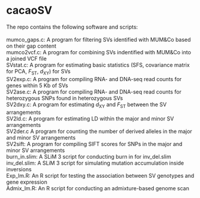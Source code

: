 # cacaoSV
The repo contains the following software and scripts:
<br>
<br>
mumco_gaps.c: A program for filtering SVs identified with MUM&Co based on their gap content<br>
mumco2vcf.c: A program for combining SVs indentified with MUM&Co into a joined VCF file<br>
SVstat.c: A program for estimating basic statistics (SFS, covariance matrix for PCA, *F*<sub>ST</sub>, *d*<sub>XY</sub>) for SVs<br>
SV2exp.c: A program for compiling RNA- and DNA-seq read counts for genes within 5 Kb of SVs<br>
SV2ase.c: A program for compiling RNA- and DNA-seq read counts for heterozygous SNPs found in heterozygous SVs<br>
SV2dxy.c: A program for estimating *d*<sub>XY</sub> and *F*<sub>ST</sub> between the SV arrangements<br>
SV2ld.c: A program for estimating LD within the major and minor SV arrangements<br>
SV2der.c A program for counting the number of derived alleles in the major and minor SV arrangements<br>
SV2sift: A program for compiling SIFT scores for SNPs in the major and minor SV arrangements<br>
burn\_in.slim: A SLiM 3 script for conducting burn in for inv\_del.slim<br>
inv\_del.slim: A SLiM 3 script for simulating mutation accumulation inside inversions<br>
Exp\_lm.R: An R script for testing the association between SV genotypes and gene expression<br>
Admix\_lm.R: An R script for conducting an admixture-based genome scan<br>
